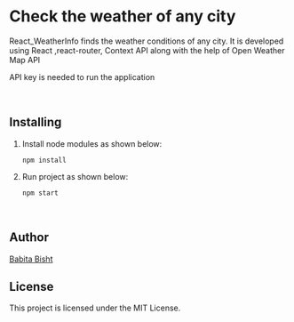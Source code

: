 <h1>Check the weather of any city  </h1>


<p> React_WeatherInfo finds the weather conditions of any city.
It is developed using React ,react-router, Context API along with the help of Open Weather Map API
 </p>

<p>API key is needed to run the application </p>
 <br />

## Installing 
<ol>

<li>Install node modules as shown below:</li>

```npm install```

<li>Run project as shown below:</li>

```npm start```

</ol>
<br/>

## Author 
<a href="https://github.com/Babitabisht">Babita Bisht</a> <br/>

## License 
This project is licensed under the MIT License.

